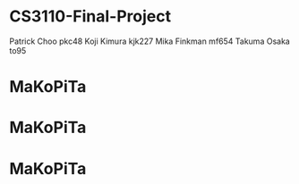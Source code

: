 # CS3110-Final-Project

Patrick Choo pkc48
Koji Kimura kjk227
Mika Finkman mf654
Takuma Osaka to95
# MaKoPiTa
# MaKoPiTa
# MaKoPiTa
